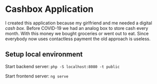 # Cashbox Application 

I created this application because my girlfriend and me needed a digital *cash box*. Before COVID-19 we had an analog box to store cash every month. With this money we bought groceries or went out to eat. Since everybody now uses contactless payment the old approach is useless.

## Setup local environment

Start backend server: `php -S localhost:8080 -t public`

Start frontend server: `ng serve`
